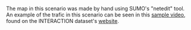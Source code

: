 
The map in this scenario was made by hand using SUMO's "netedit" tool.  
An example of the trafic in this scenario can be seen in this
[sample video](https://www.youtube.com/watch?v=1VhMcbf7cuo), found
on the INTERACTION dataset's [website](https://interaction-dataset.com/).
